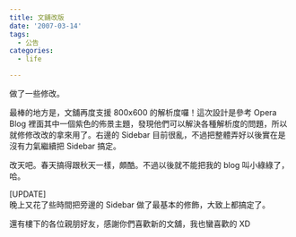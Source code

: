 ```yaml
---
title: 文舖改版
date: '2007-03-14'
tags:
  - 公告
categories:
  - life

---
```

做了一些修改。  
  
最棒的地方是，文舖再度支援 800x600 的解析度囉！這次設計是參考 Opera Blog 裡面其中一個紫色的佈景主題，發現他們可以解決各種解析度的問題，所以就修修改改的拿來用了。右邊的 Sidebar 目前很亂，不過把整體弄好以後實在是沒有力氣繼續把 Sidebar 搞定。  
  
改天吧。春天搞得跟秋天一樣，頗酷。不過以後就不能把我的 blog 叫小綠綠了，哈。  
  
\[UPDATE\]  
晚上又花了些時間把旁邊的 Sidebar 做了最基本的修飾，大致上都搞定了。  
  
還有樓下的各位親朋好友，感謝你們喜歡新的文舖，我也蠻喜歡的 XD